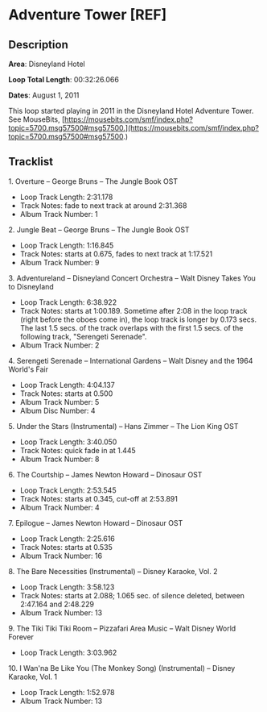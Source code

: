 # Adventure Tower [REF]

## Description

**Area**: Disneyland Hotel

**Loop Total Length**: 00:32:26.066

**Dates**: August 1, 2011

This loop started playing in 2011 in the Disneyland Hotel Adventure Tower. See MouseBits, [https://mousebits.com/smf/index.php?topic=5700.msg57500#msg57500.](https://mousebits.com/smf/index.php?topic=5700.msg57500#msg57500.)

## Tracklist

1\. Overture – George Bruns – The Jungle Book OST

- Loop Track Length: 2:31.178
- Track Notes: fade to next track at around 2:31.368
- Album Track Number: 1

2\. Jungle Beat – George Bruns – The Jungle Book OST

- Loop Track Length: 1:16.845
- Track Notes: starts at 0.675, fades to next track at 1:17.521
- Album Track Number: 9

3\. Adventureland – Disneyland Concert Orchestra – Walt Disney Takes You to Disneyland

- Loop Track Length: 6:38.922
- Track Notes: starts at 1:00.189. Sometime after 2:08 in the loop track (right before the oboes come in), the loop track is longer by 0.173 secs. The last 1.5 secs. of the track overlaps with the first 1.5 secs. of the following track, "Serengeti Serenade".
- Album Track Number: 2

4\. Serengeti Serenade – International Gardens – Walt Disney and the 1964 World's Fair

- Loop Track Length: 4:04.137
- Track Notes: starts at 0.500
- Album Track Number: 5
- Album Disc Number: 4

5\. Under the Stars (Instrumental) – Hans Zimmer – The Lion King OST

- Loop Track Length: 3:40.050
- Track Notes: quick fade in at 1.445
- Album Track Number: 8

6\. The Courtship – James Newton Howard – Dinosaur OST

- Loop Track Length: 2:53.545
- Track Notes: starts at 0.345, cut-off at 2:53.891
- Album Track Number: 4

7\. Epilogue – James Newton Howard – Dinosaur OST

- Loop Track Length: 2:25.616
- Track Notes: starts at 0.535
- Album Track Number: 16

8\. The Bare Necessities (Instrumental) – Disney Karaoke, Vol. 2

- Loop Track Length: 3:58.123
- Track Notes: starts at 2.088; 1.065 sec. of silence deleted, between 2:47.164 and 2:48.229
- Album Track Number: 13

9\. The Tiki Tiki Tiki Room – Pizzafari Area Music – Walt Disney World Forever

- Loop Track Length: 3:03.962

10\. I Wan'na Be Like You (The Monkey Song) (Instrumental) – Disney Karaoke, Vol. 1

- Loop Track Length: 1:52.978
- Album Track Number: 13

